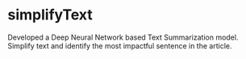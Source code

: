# simplifyText
Developed a Deep Neural Network based Text Summarization model. Simplify text and identify the most impactful sentence in the article.
